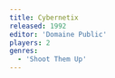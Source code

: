 ```yaml
---
title: Cybernetix
released: 1992
editor: 'Domaine Public'
players: 2
genres:
  - 'Shoot Them Up'
---
```

